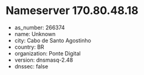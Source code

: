 # Nameserver 170.80.48.18

* as_number: 266374
* name: Unknown
* city: Cabo de Santo Agostinho
* country: BR
* organization: Ponte Digital
* version: dnsmasq-2.48
* dnssec: false
